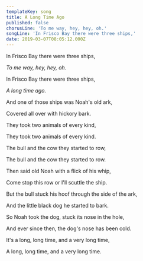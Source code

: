 ```yaml
---
templateKey: song
title: A Long Time Ago
published: false
chorusLine: 'To me way, hey, hey, oh.'
songLine: 'In Frisco Bay there were three ships,'
date: 2019-03-07T08:05:12.000Z
---
```

In Frisco Bay there were three ships,

_To me way, hey, hey, oh._

In Frisco Bay there were three ships,

_A long time ago._

And one of those ships was Noah's old ark,

Covered all over with hickory bark.

They took two animals of every kind,

They took two animals of every kind.

The bull and the cow they started to row,

The bull and the cow they started to row.

Then said old Noah with a flick of his whip,

Come stop this row or I'll scuttle the ship.

But the bull stuck his hoof through the side of the ark,

And the little black dog he started to bark.

So Noah took the dog, stuck its nose in the hole,

And ever since then, the dog's nose has been cold.

It's a long, long time, and a very long time,

A long, long time, and a very long time.
